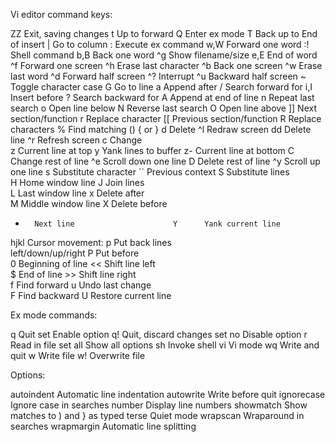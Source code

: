 Vi editor command keys:

  ZZ      Exit, saving changes           t<x>   Up to <x> forward
  Q       Enter ex mode                  T<x>   Back up to <x>
  <ESC>   End of insert                  <x>|   Go to column <x>
  :<cmd>  Execute ex command             w,W    Forward one word
  :!<cmd> Shell command                  b,B    Back one word
  ^g      Show filename/size             e,E    End of word
  ^f      Forward one screen             ^h     Erase last character
  ^b      Back one screen                ^w     Erase last word
  ^d      Forward half screen            ^?     Interrupt
  ^u      Backward half screen           ~      Toggle character case
  <x>G    Go to line <x>                 a      Append after
  /<x>    Search forward for <x>         i,I    Insert before
  ?<x>    Search backward for <x>        A      Append at end of line
  n       Repeat last search             o      Open line below
  N       Reverse last search            O      Open line above
  ]]      Next section/function          r      Replace character
  [[      Previous section/function      R      Replace characters
  %       Find matching () { or }        d      Delete
  ^l      Redraw screen                  dd     Delete line
  ^r      Refresh screen                 c      Change              
  z<CR>   Current line at top            y      Yank lines to buffer
  z-      Current line at bottom         C      Change rest of line 
  ^e      Scroll down one line           D      Delete rest of line 
  ^y      Scroll up one line             s      Substitute character
  ``      Previous context               S      Substitute lines    
  H       Home window line               J      Join lines          
  L       Last window line               x      Delete after        
  M       Middle window line             X      Delete before       
  +       Next line                      Y      Yank current line   
  hjkl    Cursor movement:               p      Put back lines      
          left/down/up/right             P      Put before          
  0       Beginning of line              <<     Shift line left     
  $       End of line                    >>     Shift line right    
  f<x>    Find <x> forward               u      Undo last change    
  F<x>    Find <x> backward              U      Restore current line

Ex mode commands:

  q       Quit                        set <x>   Enable option
  q!      Quit, discard changes       set no<v> Disable option
  r <f>   Read in file <f>            set all   Show all options
  sh      Invoke shell
  vi      Vi mode
  wq      Write and quit
  w <f>   Write file <f>
  w! <f>  Overwrite file <f>

Options:

  autoindent      Automatic line indentation
  autowrite       Write before quit
  ignorecase      Ignore case in searches
  number          Display line numbers
  showmatch       Show matches to ) and } as typed
  terse           Quiet mode
  wrapscan        Wraparound in searches
  wrapmargin      Automatic line splitting